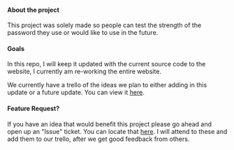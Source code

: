 #### About the project

This project was solely made so people can test the strength of the password they use or would like to use in the future.


#### Goals

In this repo, I will keep it updated with the current source code to the website, I currently am re-working the entire website. 

We currently have a trello of the ideas we plan to either adding in this update or a future update. You can view it [here](https://trello.com/b/nWk64vpZ/hsimp).

#### Feature Request? 

If you have an idea that would benefit this project please go ahead and open up an "Issue" ticket. You can locate that [here](https://github.com/Baker/HSIMP/issues). I will attend to these and add them to our trello, after we get good feedback from others. 
